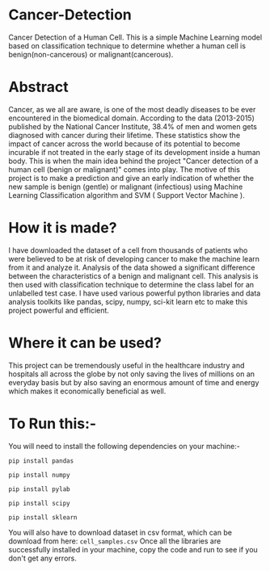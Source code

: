# Cancer-Detection
Cancer Detection of a Human Cell.
This is a simple Machine Learning model based on classification technique to determine whether a human cell is benign(non-cancerous) or malignant(cancerous). 

# Abstract
Cancer, as we all are aware, is one of the most deadly diseases to be ever encountered in the biomedical domain. According to the data (2013-2015) published by the National Cancer Institute, 38.4% of men and women gets diagnosed with cancer during their lifetime. These statistics show the impact of cancer across the world because of its potential to become incurable if not treated in the early stage of its development inside a human body. This is when the main idea behind the project "Cancer detection of a human cell (benign or malignant)" comes into play. The motive of this project is to make a prediction and give an early indication of whether the new sample is benign (gentle) or malignant (infectious) using Machine Learning Classification algorithm and SVM ( Support Vector Machine ).

# How it is made?
I have downloaded the dataset of a cell from thousands of patients who were believed to be at risk of developing cancer to make the machine learn from it and analyze it. Analysis of the data showed a significant difference between the characteristics of a benign and malignant cell. This analysis is then used with classification technique to determine the class label for an unlabelled test case. I have used various powerful python libraries and data analysis toolkits like pandas, scipy, numpy, sci-kit learn etc to make this project powerful and efficient. 

# Where it can be used?
This project can be tremendously useful in the healthcare industry and hospitals all across the globe by not only saving the lives of millions on an everyday basis but by also saving an enormous amount of time and energy which makes it economically beneficial as well.

# To Run this:-
You will need to install the following dependencies on your machine:-

`pip install pandas`

`pip install numpy`

`pip install pylab`

`pip install scipy`

`pip install sklearn`

You will also have to download dataset in csv format, which can be download from here: `cell_samples.csv`
Once all the libraries are successfully installed in your machine, copy the code and run to see if you don't get any errors.
